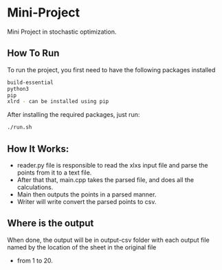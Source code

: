 # Mini-Project
Mini Project in stochastic optimization.
## How To Run
To run the project, you first need to have the following packages installed
```bash
build-essential
python3
pip
xlrd - can be installed using pip
```
After installing the required packages, just run:
```bash
./run.sh
```
## How It Works:
* reader.py file is responsible to read the xlxs input file and parse the points from it to a text file.
* After that that, main.cpp takes the parsed file, and does all the calculations.
* Main then outputs the points in a parsed manner.
* Writer will write convert the parsed points to csv.

## Where is the output
When done, the output will be in output-csv folder with each output file named by the location of the sheet in the original file 
- from 1 to 20.

  
